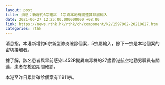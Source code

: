 ```yaml
---
layout: post
title: 消息：新增約6宗確診　1宗與本地有關連其餘屬輸入
date: 2021-06-27 12:25:00.000000000 +08:00
link: https://news.rthk.hk/rthk/ch/component/k2/1597902-20210627.htm
categories: rthk
---
```


消息指，本港新增約6宗新型肺炎確診個案，5宗屬輸入，餘下一宗是本地個案的密切接觸者。

據了解，該名患者與早前感染L452R變異病毒株的27歲香港航空地勤男職員有關連，患者在檢疫期間確診。

本港至昨日累計確診個案有11911宗。
